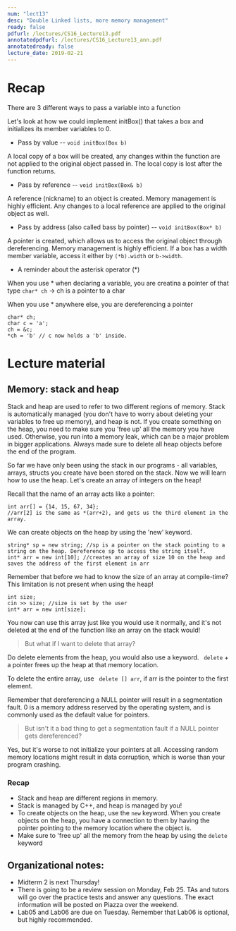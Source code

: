 ```yaml
---
num: "lect13"
desc: "Double Linked lists, more memory management"
ready: false
pdfurl: /lectures/CS16_Lecture13.pdf
annotatedpdfurl: /lectures/CS16_Lecture13_ann.pdf
annotatedready: false
lecture_date: 2019-02-21
---
```


# Recap

There are 3 different ways to pass a variable into a function

Let's look at how we could implement initBox() that takes a box and initializes its member variables to 0.

* Pass by value -- `void initBox(Box b)`

A local copy of a box will be created, any changes within the function are not applied to the original object passed in.
The local copy is lost after the function returns.

* Pass by reference -- `void initBox(Box& b)`

A reference (nickname) to an object is created. Memory management is highly efficient. Any changes to a local reference are applied to the original object as well.

* Pass by address (also called bass by pointer) -- `void initBox(Box* b)`

A pointer is created, which allows us to access the original object through dereferencing. Memory management is highly efficient.
If a box has a width member variable, access it either by `(*b).width` or `b->width`.


* A reminder about the asterisk operator (*)

When you use * when declaring a variable, you are creatina a pointer of that type
`char* ch` -> ch is a pointer to a char

When you use * anywhere else, you are dereferencing a pointer
```
char* ch;
char c = 'a';
ch = &c;
*ch = 'b' // c now holds a 'b' inside.
```

# Lecture material

## Memory: stack and heap

Stack and heap are used to refer to two different regions of memory. Stack is automatically managed (you don't have to worry about deleting your variables to free up memory), and heap is not. If you create something on the heap, you need to make sure you 'free up' all the memory you have used. Otherwise, you run into a memory leak, which can be a major problem in bigger applications. Always made sure to delete all heap objects before the end of the program.

So far we have only been using the stack in our programs - all variables, arrays, structs you create have been stored on the stack. Now we will learn how to use the heap. Let's create an array of integers on the heap!

Recall that the name of an array acts like a pointer: 
```
int arr[] = {14, 15, 67, 34};
//arr[2] is the same as *(arr+2), and gets us the third element in the array.
```
We can create objects on the heap by using the 'new' keyword.
```
string* sp = new string; //sp is a pointer on the stack pointing to a string on the heap. Dereference sp to access the string itself.
int* arr = new int[10]; //creates an array of size 10 on the heap and saves the address of the first element in arr
```

Remember that before we had to know the size of an array at compile-time? This limitation is not present when using the heap!

```
int size;
cin >> size; //size is set by the user
int* arr = new int[size];
```

You now can use this array just like you would use it normally, and it's not deleted at the end of the function like an array on the stack would!

> But what if I want to delete that array?

Do delete elements from the heap, you would also use a keyword. ``` delete``` + a pointer frees up the heap at that memory location.

To delete the entire array, use ``` delete [] arr```, if arr is the pointer to the first element.

Remember that dereferencing a NULL pointer will result in a segmentation fault. 0 is a memory address reserved by the operating system, and is commonly used as the default value for pointers.

> But isn't it a bad thing to get a segmentation fault if a NULL pointer gets dereferenced?

Yes, but it's worse to not initialize your pointers at all. Accessing random memory locations might result in data corruption, which is worse than your program crashing.

### Recap

* Stack and heap are different regions in memory. 
* Stack is managed by C++, and heap is managed by you! 
* To create objects on the heap, use the `new` keyword. When you create objects on the heap, you have a connection to them by having the pointer pointing to the memory location where the object is.
* Make sure to 'free up' all the memory from the heap by using the `delete` keyword

## Organizational notes:

* Midterm 2 is next Thursday!
* There is going to be a review session on Monday, Feb 25. TAs and tutors will go over the practice tests and answer any questions. The exact information will be posted on Piazza over the weekend.
* Lab05 and Lab06 are due on Tuesday. Remember that Lab06 is optional, but highly recommended.



